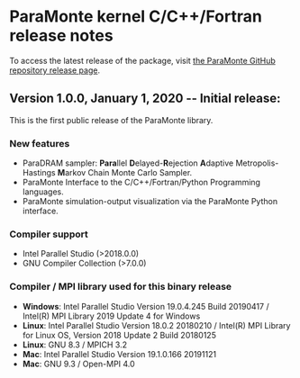 # ParaMonte kernel C/C++/Fortran release notes

To access the latest release of the package, visit [the ParaMonte GitHub repository release page](https://github.com/cdslaborg/paramonte/releases).  

## **Version 1.0.0**, January 1, 2020 -- Initial release:

This is the first public release of the ParaMonte library.  

### New features  

- ParaDRAM sampler: **Para**llel **D**elayed-**R**ejection **A**daptive Metropolis-Hastings **M**arkov Chain Monte Carlo Sampler.  
- ParaMonte Interface to the C/C++/Fortran/Python Programming languages.  
- ParaMonte simulation-output visualization via the ParaMonte Python interface.  

### Compiler support  

- Intel Parallel Studio (>2018.0.0)
- GNU Compiler Collection (>7.0.0)

### Compiler / MPI library used for this binary release  

- **Windows**: Intel Parallel Studio Version 19.0.4.245 Build 20190417 / Intel(R) MPI Library 2019 Update 4 for Windows
- **Linux**: Intel Parallel Studio Version 18.0.2 20180210 / Intel(R) MPI Library for Linux OS, Version 2018 Update 2 Build 20180125
- **Linux**: GNU 8.3 / MPICH 3.2
- **Mac**: Intel Parallel Studio Version 19.1.0.166 20191121
- **Mac**: GNU 9.3 / Open-MPI 4.0
